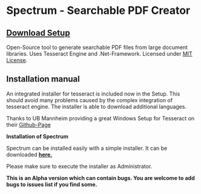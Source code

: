 # Spectrum - Searchable PDF Creator
<h2><a href="https://github.com/philipp-eger-dev/Spectrum/releases/download/0.9.0.0/Spectrum_0.9.0.0_ALPHA.exe">Download Setup</a></h2>

Open-Source tool to generate searchable PDF files from large document libraries.
Uses Tesseract Engine and .Net-Framework. Licensed under <a href="https://opensource.org/licenses/MIT">MIT License</a>.

<h2>Installation manual</h2>

An integrated installer for tesseract is included now in the Setup. This should avoid many problems caused by the complex integration of tesseract engine. The installer is able to download additional languages.

Thanks to UB Mannheim providing a great Windows Setup for Tesseract on their <a href="https://github.com/UB-Mannheim/tesseract?files=1">Github-Page</a> 

<strong>Installation of Spectrum</strong>	

Spectrum can be installed easily with a simple installer. It can be downloaded <strong><a href="https://github.com/philipp-eger-dev/Spectrum/releases/download/0.9.0.0/Spectrum_0.9.0.0_ALPHA.exe">here.</a></strong>

Please make sure to execute the installer as Administrator.

<strong>This is an Alpha version which can contain bugs. You are welcome to add bugs to issues list if you find some.</strong>
